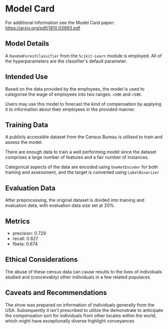 # Model Card

For additional information see the Model Card paper: https://arxiv.org/pdf/1810.03993.pdf

## Model Details
A ``RandomForestClassifier`` from the ``Scikit-Learn`` module is employed.
All of the hyperparameters are the classifier's default parameter. 

## Intended Use
Based on the data provided by the employees, the model is used to categorise the wage of employees into two ranges: ``=50K`` and ``>50K``.


Users may use this model to forecast the kind of compensation by applying it to information about their employees in the provided manner. 

## Training Data
A publicly accessible dataset from the Census Bureau is utilised to train and assess the model.


There are enough data to train a well performing model since the dataset comprises a large number of features and a fair number of instances.


Categorical aspects of the data are encoded using ``OneHotEncoder`` for both training and assessment, and the target is converted using ``LabelBinarizer`` 

## Evaluation Data
After preprocessing, the original dataset is divided into training and evaluation data, with evaluation data size set at 20%. 

## Metrics

- precision: 0.729
- recall: 0.627
- fbeta: 0.674

## Ethical Considerations
The abuse of these census data can cause results to the lives of individuals studied and (conceivably) other individuals in a few related populaces

## Caveats and Recommendations
The show was prepared on information of individuals generally from the USA. Subsequently it isn't prescribed to utilize the demonstrate to anticipate the compensation sort for individuals from other locales within the world, which might have exceptionally diverse highlight conveyances

